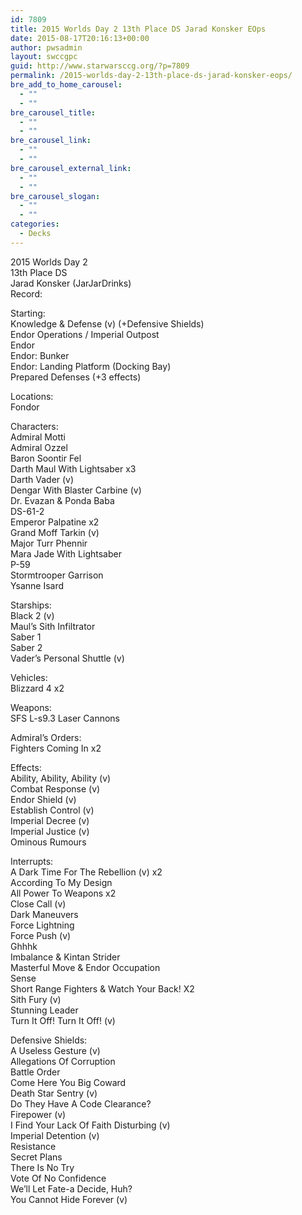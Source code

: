 ```yaml
---
id: 7809
title: 2015 Worlds Day 2 13th Place DS Jarad Konsker EOps
date: 2015-08-17T20:16:13+00:00
author: pwsadmin
layout: swccgpc
guid: http://www.starwarsccg.org/?p=7809
permalink: /2015-worlds-day-2-13th-place-ds-jarad-konsker-eops/
bre_add_to_home_carousel:
  - ""
  - ""
bre_carousel_title:
  - ""
  - ""
bre_carousel_link:
  - ""
  - ""
bre_carousel_external_link:
  - ""
  - ""
bre_carousel_slogan:
  - ""
  - ""
categories:
  - Decks
---
```

2015 Worlds Day 2  
13th Place DS  
Jarad Konsker (JarJarDrinks)  
Record:

Starting:  
Knowledge & Defense (v) (+Defensive Shields)  
Endor Operations / Imperial Outpost  
Endor  
Endor: Bunker  
Endor: Landing Platform (Docking Bay)  
Prepared Defenses (+3 effects)

Locations:  
Fondor

Characters:  
Admiral Motti  
Admiral Ozzel  
Baron Soontir Fel  
Darth Maul With Lightsaber x3  
Darth Vader (v)  
Dengar With Blaster Carbine (v)  
Dr. Evazan & Ponda Baba  
DS-61-2  
Emperor Palpatine x2  
Grand Moff Tarkin (v)  
Major Turr Phennir  
Mara Jade With Lightsaber  
P-59  
Stormtrooper Garrison  
Ysanne Isard

Starships:  
Black 2 (v)  
Maul&#8217;s Sith Infiltrator  
Saber 1  
Saber 2  
Vader&#8217;s Personal Shuttle (v)

Vehicles:  
Blizzard 4 x2

Weapons:  
SFS L-s9.3 Laser Cannons

Admiral&#8217;s Orders:  
Fighters Coming In x2

Effects:  
Ability, Ability, Ability (v)  
Combat Response (v)  
Endor Shield (v)  
Establish Control (v)  
Imperial Decree (v)  
Imperial Justice (v)  
Ominous Rumours

Interrupts:  
A Dark Time For The Rebellion (v) x2  
According To My Design  
All Power To Weapons x2  
Close Call (v)  
Dark Maneuvers  
Force Lightning  
Force Push (v)  
Ghhhk  
Imbalance & Kintan Strider  
Masterful Move & Endor Occupation  
Sense  
Short Range Fighters & Watch Your Back! X2  
Sith Fury (v)  
Stunning Leader  
Turn It Off! Turn It Off! (v)

Defensive Shields:  
A Useless Gesture (v)  
Allegations Of Corruption  
Battle Order  
Come Here You Big Coward  
Death Star Sentry (v)  
Do They Have A Code Clearance?  
Firepower (v)  
I Find Your Lack Of Faith Disturbing (v)  
Imperial Detention (v)  
Resistance  
Secret Plans  
There Is No Try  
Vote Of No Confidence  
We&#8217;ll Let Fate-a Decide, Huh?  
You Cannot Hide Forever (v)